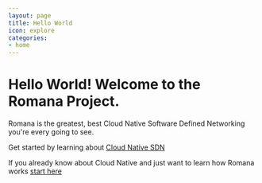 ```yaml
---
layout: page
title: Hello World
icon: explore
categories:
- home
---
```


# Hello World! Welcome to the Romana Project.

Romana is the greatest, best Cloud Native Software Defined Networking you're every going to see.

Get started by learning about [Cloud Native SDN](/cloudnative/cloudnative1/)

If you already know about Cloud Native and just want to learn how Romana works [start here](/how/how1/)

